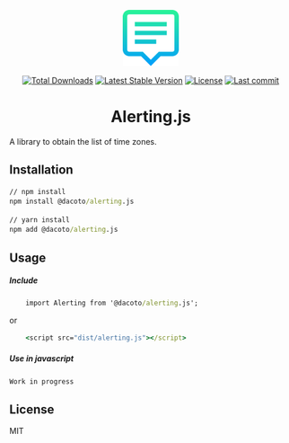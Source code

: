 <p align="center">
<img src="alerting.png"  height="100">
</p>

<p align="center">
<a href="https://www.npmjs.com/package/@dacoto/alerting.js"><img src="https://img.shields.io/npm/dt/@dacoto/alerting.js.svg" alt="Total Downloads"></a>
<a href="https://www.npmjs.com/package/@dacoto/alerting.js"><img src="https://img.shields.io/npm/v/@dacoto/alerting.js.svg" alt="Latest Stable Version"></a>
<a href="https://www.npmjs.com/package/@dacoto/alerting.js"><img src="https://img.shields.io/npm/l/@dacoto/alerting.js.svg" alt="License"></a>
<a href="https://github.com/dacoto/alerting.js"><img src="https://img.shields.io/github/last-commit/dacoto/alerting.js.svg" alt="Last commit"></a>
</p>

<h1 align="center">Alerting.js</h1>

A library to obtain the list of time zones.

## Installation

``` cmd
// npm install
npm install @dacoto/alerting.js

// yarn install
npm add @dacoto/alerting.js
```

## Usage

##### Include

``` cmd
    import Alerting from '@dacoto/alerting.js';
```
or
``` cmd
    <script src="dist/alerting.js"></script>
```
##### Use in javascript

`Work in progress`

## License

MIT